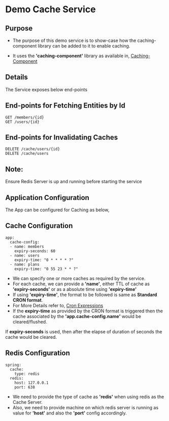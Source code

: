 # Demo Cache Service
## Purpose

* The purpose of this demo service is to show-case how the caching-component library  can be added to it to enable   caching.

* It uses the **'caching-component'** library as available in, [Caching-Component](https://github.com/gsamartian/caching-component)

## Details

The Service exposes below end-points

## End-points for Fetching Entities by Id

```
GET /members/{id}
GET /users/{id}
```



## End-points for Invalidating Caches

```
DELETE /cache/users/{id}
DELETE /cache/users
```

## Note:

Ensure Redis Server is up and running before starting the service


## Application Configuration

The App can be configured for Caching as below,

## Cache Configuration

```
app:
  cache-config:
  - name: members
    expiry-seconds: 60
  - name: users
    expiry-time: "0 * * * * ?"   
  - name: plans
    expiry-time: "0 55 23 * * ?" 
```


  
    
* We can specify one or more caches as required by the service.
* For each cache, we can provide a **'name'**, either TTL of cache as **'expiry-seconds'** or as a absolute time using **'expiry-time'**
* If using **'expiry-time'**, the format to be followed is same as **Standard CRON format**.
* For More Details refer to, [Cron Expressions](https://www.baeldung.com/cron-expressions)
* If the **expiry-time** as provided by the CRON format is triggered then the cache associated by the **'app.cache-config.name'** would
be cleared/flushed.

If **expiry-seconds** is used, then after the elapse of duration of seconds the cache would be cleared.
    
    
## Redis Configuration

```
spring:
  cache:
    type: redis  
  redis:
    host: 127.0.0.1
    port: 638 
```
* We need to provide the type of cache as **'redis'** when using redis as the Cache Server.
* Also, we need to provide machine on which redis server is running as value for **'host'** and also the **'port'** config accordingly.

    